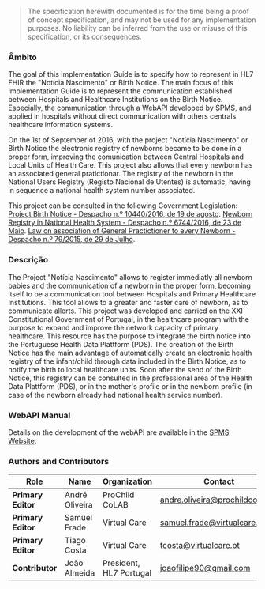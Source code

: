   <blockquote class="stu-note">
    <p>The specification herewith documented is for the time being a proof of concept specification, and may not be used for any implementation purposes. 
    No liability can be inferred from the use or misuse of this specification, or its consequences.</p>
  </blockquote>


### Âmbito

The goal of this Implementation Guide is to specify how to represent in HL7 FHIR the "Notícia Nascimento" or Birth Notice.
The main focus of this Implementation Guide is to represent the communication established between Hospitals and Healthcare Institutions on the Birth Notice. Especially, the communication through a WebAPI developed by SPMS, and applied in hospitals without direct communication with others centrals healthcare information systems.

On the 1st of September of 2016, with the project "Notícia Nascimento" or Birth Notice the electronic registry of newborns became to be done in a proper form, improving the comunication between Central Hospitals and Local Units of Health Care. This project also allows that every newborn has an associated general pratictionar. The registry of the newborn in the National Users Registry (Registo Nacional de Utentes) is automatic, having in sequence a national health system number associated.

This project can be consulted in the following Government Legislation:
<a href="https://www.acss.min-saude.pt//wp-content/uploads/2016/12/Desp_10440_2016.pdf">Project Birth Notice - Despacho n.º 10440/2016, de 19 de agosto</a>.
<a href="https://www.acss.min-saude.pt//wp-content/uploads/2016/12/despacho_6744_2016.pdf">Newborn Registry in National Health System - Despacho n.º 6744/2016, de 23 de Maio</a>.
<a href="https://www.acss.min-saude.pt//wp-content/uploads/2016/12/Lei_79_2015.pdf">Law on association of General Practictioner to every Newborn - Despacho n.º 79/2015, de 29 de Julho</a>.

### Descrição

The Project "Notícia Nascimento" allows to register immediatly all newborn babies and the communication of a newborn in the proper form, becoming itself to be a communication tool between Hospitals and Primary Healthcare Institutions. This tool allows to a greater and faster care of newborn, as to communicate allerts. 
This project was developed and carried on the XXI Constitutional Government of Portugal, in the healthcare program with the purpose to expand and improve the network capacity of primary healthcare.
This resource has the purpose to integrate the birth notice into the Portuguese Health Data Plattform (PDS).
The creation of the Birth Notice has the main advantage of automatically create an electronic health registry of the infant/child through data included in the Birth Notice, as to notify the birth to local healthcare units. 
Soon after the send of the Birth Notice, this registry can be consulted in the professional area of the Health Data Plattform (PDS), or in the mother's profile or in the newborn profile (in case of the newborn already had national health service number). 




### WebAPI Manual

Details on the development of the webAPI are available in the <a href="https://spms.min-saude.pt/wp-content/uploads/2017/01/ET-PDS-WebAPI_v1.3.pdf">SPMS Website</a>.

### Authors and Contributors

| Role  | Name | Organization | Contact |
| --- | --- | --- | --- |
| **Primary Editor** | André Oliveira | ProChild CoLAB | andre.oliveira@prochildcolab.pt |
| **Primary Editor** | Samuel Frade | Virtual Care | samuel.frade@virtualcare.pt |
| **Primary Editor** | Tiago Costa | Virtual Care | tcosta@virtualcare.pt 
| **Contributor** | João Almeida | President, HL7 Portugal | joaofilipe90@gmail.com |